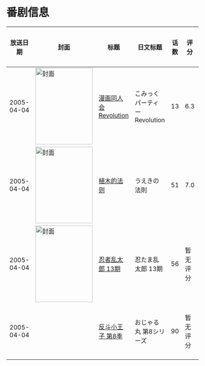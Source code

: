 # 番剧信息

|放送日期|封面|标题|日文标题|话数|评分|评分人数|
|---|---|---|---|---|---|---|
|2005-04-04|<img src="//lain.bgm.tv/pic/cover/c/65/4a/2079_52605.jpg" alt="封面" style="width:150px;height:200px;object-fit:cover;">|[漫画同人会 Revolution](https://bangumi.tv/subject/2079)|こみっくパーティーRevolution|13|6.3|120人评分|
|2005-04-04|<img src="//lain.bgm.tv/pic/cover/c/2b/45/3157_SGJR7.jpg" alt="封面" style="width:150px;height:200px;object-fit:cover;">|[植木的法则](https://bangumi.tv/subject/3157)|うえきの法則|51|7.0|501人评分|
|2005-04-04|<img src="//lain.bgm.tv/pic/cover/c/39/7a/161691_9p7P0.jpg" alt="封面" style="width:150px;height:200px;object-fit:cover;">|[忍者乱太郎 13期](https://bangumi.tv/subject/161691)|忍たま乱太郎 13期|56|暂无评分|少于10人评分|
|2005-04-04||[反斗小王子 第8季](https://bangumi.tv/subject/416181)|おじゃる丸 第8シリーズ|90|暂无评分|少于10人评分|
